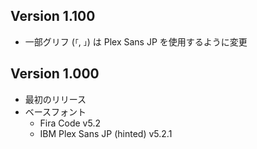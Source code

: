 ## Version 1.100

- 一部グリフ (`「`, `」`) は Plex Sans JP を使用するように変更

## Version 1.000

- 最初のリリース
- ベースフォント
  - Fira Code v5.2
  - IBM Plex Sans JP (hinted) v5.2.1
